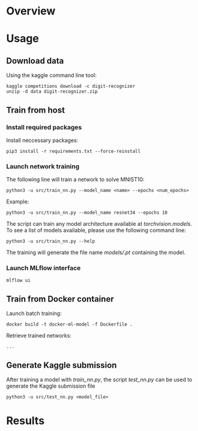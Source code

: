 
# Overview

# Usage

## Download data

Using the kaggle command line tool:

    kaggle competitions download -c digit-recognizer
    unzip -d data digit-recognizer.zip

## Train from host

### Install required packages

Install neccessary packages:

    pip3 install -r requirements.txt --force-reinstall

### Launch network training

The following line will train a network to solve MNIST10:

    python3 -u src/train_nn.py --model_name <name> --epochs <num_epochs>

Example:

    python3 -u src/train_nn.py --model_name resnet34 --epochs 10

The script can train any model architecture available at _torchvision.models_. To see a list of models available, please use the following command line:

    python3 -u src/train_nn.py --help

The training will generate the file name _models/<name>.pt_ containing the model.

### Launch MLflow interface

    mlflow ui

## Train from Docker container

Launch batch training:

    docker build -t docker-ml-model -f Dockerfile .

Retrieve trained networks:

    ...

## Generate Kaggle submission

After training a model with _train_nn.py_, the script _test_nn.py_ can be used to generate the Kaggle submission file

    python3 -u src/test_nn.py <model_file>


# Results

